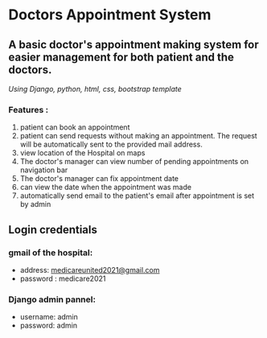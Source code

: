 # Doctors Appointment System
## A basic doctor's appointment making system for easier management for both patient and the doctors. 

*Using Django, python, html, css, bootstrap template* 


### Features :
1. patient can book an appointment 
2. patient can send requests without making an appointment. The request will be automatically sent to the provided mail address.
3. view location of the Hospital on maps
5. The doctor's manager can view number of pending appointments on navigation bar
6. The doctor's manager can fix appointment date
7. can view the date when the appointment was made
8. automatically send email to the patient's email after appointment is set by admin

## Login credentials

### gmail of the hospital:
- address: medicareunited2021@gmail.com
- password : medicare2021

### Django admin pannel:
- username: admin
- password: admin
